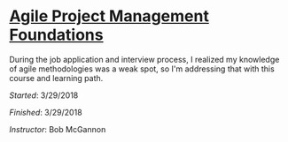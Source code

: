 # [Agile Project Management Foundations](https://www.lynda.com/Business-Project-Management-tutorials/Adjusting-management-techniques/122428/147370-4.html)

During the job application and interview process, I realized my knowledge of agile
methodologies was a weak spot, so I'm addressing that with this course and learning
path.

_Started_: 3/29/2018

_Finished_: 3/29/2018

_Instructor_: Bob McGannon
